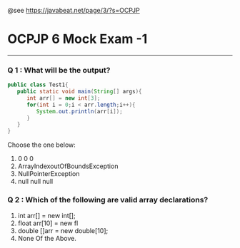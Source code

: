 @see https://javabeat.net/page/3/?s=OCPJP
# OCPJP 6 Mock Exam -1
---

### Q 1 : What will be the output?

```java
public class Test1{
   public static void main(String[] args){
      int arr[] = new int[3];
      for(int i = 0;i < arr.length;i++){
         System.out.println(arr[i]);
      }
   }
}
```

Choose the one below:

1. 0 0 0
2. ArrayIndexoutOfBoundsException
3. NullPointerException
4. null null null

### Q 2 : Which of the following are valid array declarations?

1. int arr[] = new int[];
2. float arr[10] = new fl
3. double []arr = new double[10];
4. None Of the Above.